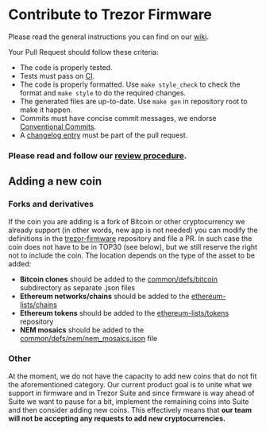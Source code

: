 # Contribute to Trezor Firmware

Please read the general instructions you can find on our
[wiki](https://wiki.trezor.io/Developers_guide:Contributing).

Your Pull Request should follow these criteria:

- The code is properly tested.
- Tests must pass on [CI](https://travis-ci.org/trezor/trezor-firmware).
- The code is properly formatted. Use `make style_check` to check the format
  and `make style` to do the required changes.
- The generated files are up-to-date. Use `make gen` in repository root to make
  it happen.
- Commits must have concise commit messages, we endorse [Conventional Commits](https://www.conventionalcommits.org).
- A [changelog entry](changelog.md) must be part of the pull request.

### Please read and follow our [review procedure](review.md).

## Adding a new coin

### Forks and derivatives

If the coin you are adding is a fork of Bitcoin or other cryptocurrency
we already support (in other words, new app is not needed) you can
modify the definitions in the [trezor-firmware][] repository and file a
PR. In such case the coin does not have to be in TOP30 (see below), but
we still reserve the right not to include the coin. The location depends
on the type of the asset to be added:

-   **Bitcoin clones** should be added to the [common/defs/bitcoin][]
    subdirectory as separate .json files
-   **Ethereum networks/chains** should be added to the
    [ethereum-lists/chains][]
-   **Ethereum tokens** should be added to the [ethereum-lists/tokens][]
    repository
-   **NEM mosaics** should be added to the
    [common/defs/nem/nem_mosaics.json][] file

### Other

At the moment, we do not have the capacity to add new coins that do not
fit the aforementioned category. Our current product goal is to unite
what we support in firmware and in Trezor Suite and since firmware is
way ahead of Suite we want to pause for a bit, implement the remaining
coins into Suite and then consider adding new coins. This effectively
means that **our team will not be accepting any requests to add new
cryptocurrencies.**

  [trezor-firmware]: https://github.com/trezor/trezor-firmware
  [common/defs/bitcoin]: https://github.com/trezor/trezor-firmware/tree/main/common/defs/bitcoin
  [ethereum-lists/chains]: https://github.com/ethereum-lists/chains
  [ethereum-lists/tokens]: https://github.com/ethereum-lists/tokens
  [common/defs/nem/nem_mosaics.json]: https://github.com/trezor/trezor-firmware/tree/main/common/defs/nem/nem_mosaics.json
  [common/defs/misc/misc.json]: https://github.com/trezor/trezor-firmware/tree/main/common/defs/misc/misc.json
